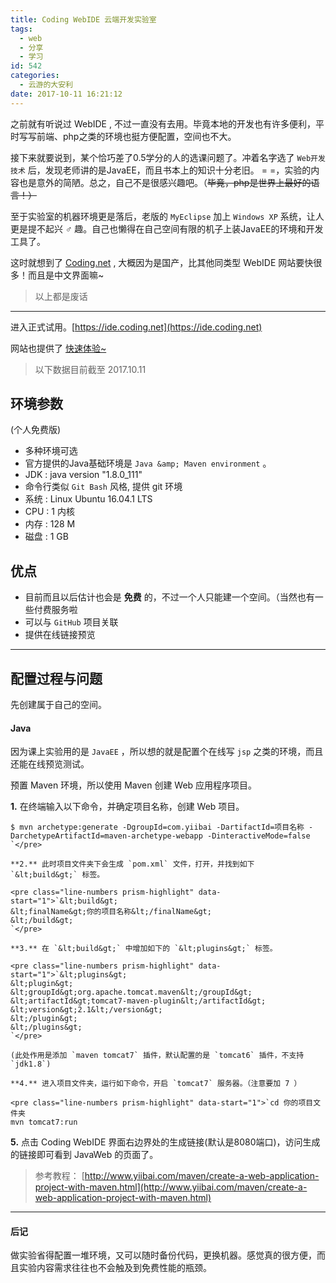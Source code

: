 ```yaml
---
title: Coding WebIDE 云端开发实验室
tags:
  - web
  - 分享
  - 学习
id: 542
categories:
  - 云游的大安利
date: 2017-10-11 16:21:12
---
```


之前就有听说过 WebIDE , 不过一直没有去用。毕竟本地的开发也有许多便利，平时写写前端、php之类的环境也挺方便配置，空间也不大。

<!-- more -->

接下来就要说到，某个恰巧差了0.5学分的人的选课问题了。冲着名字选了 `Web开发技术` 后，发现老师讲的是JavaEE，而且书本上的知识十分老旧。 = =，实验的内容也是意外的简陋。总之，自己不是很感兴趣吧。（<del>毕竟，php是世界上最好的语言！）</del>

至于实验室的机器环境更是落后，老版的 `MyEclipse` 加上 `Windows XP` 系统，让人更是提不起兴 ♂ 趣。自己也懒得在自己空间有限的机子上装JavaEE的环境和开发工具了。

这时就想到了 [Coding.net](http://coding.net) , 大概因为是国产，比其他同类型 WebIDE 网站要快很多！而且是中文界面嘛~

> 以上都是废话

* * *

进入正式试用。[https://ide.coding.net](https://ide.coding.net)

网站也提供了 [快速体验~](https://ide.coding.net)

> 以下数据目前截至 2017.10.11

## 环境参数

(个人免费版)

*   多种环境可选
*   官方提供的Java基础环境是 `Java &amp; Maven environment` 。
*   JDK : java version "1.8.0_111"
*   命令行类似 `Git Bash` 风格, 提供 git 环境
*   系统 : Linux Ubuntu 16.04.1 LTS
*   CPU : 1 内核
*   内存 : 128 M
*   磁盘 : 1 GB

## 优点

*   目前而且以后估计也会是 **免费** 的，不过一个人只能建一个空间。（当然也有一些付费服务啦
*   可以与 `GitHub` 项目关联
*   提供在线链接预览

* * *

## 配置过程与问题

先创建属于自己的空间。

#### Java

因为课上实验用的是 `JavaEE` ，所以想的就是配置个在线写 `jsp` 之类的环境，而且还能在线预览测试。

预置 Maven 环境，所以使用 Maven 创建 Web 应用程序项目。

**1.** 在终端输入以下命令，并确定项目名称，创建 Web 项目。

    $ mvn archetype:generate -DgroupId=com.yiibai -DartifactId=项目名称 -DarchetypeArtifactId=maven-archetype-webapp -DinteractiveMode=false
    `</pre>

    **2.** 此时项目文件夹下会生成 `pom.xml` 文件，打开，并找到如下 `&lt;build&gt;` 标签。

    <pre class="line-numbers prism-highlight" data-start="1">`&lt;build&gt;
    &lt;finalName&gt;你的项目名称&lt;/finalName&gt;
    &lt;/build&gt;
    `</pre>

    **3.** 在 `&lt;build&gt;` 中增加如下的 `&lt;plugins&gt;` 标签。

    <pre class="line-numbers prism-highlight" data-start="1">`&lt;plugins&gt;
    &lt;plugin&gt;
    &lt;groupId&gt;org.apache.tomcat.maven&lt;/groupId&gt;    &lt;artifactId&gt;tomcat7-maven-plugin&lt;/artifactId&gt;
    &lt;version&gt;2.1&lt;/version&gt;
    &lt;/plugin&gt;
    &lt;/plugins&gt;
    `</pre>

    (此处作用是添加 `maven tomcat7` 插件，默认配置的是 `tomcat6` 插件，不支持 `jdk1.8`)

    **4.** 进入项目文件夹，运行如下命令，开启 `tomcat7` 服务器。（注意要加 7 ）

    <pre class="line-numbers prism-highlight" data-start="1">`cd 你的项目文件夹
    mvn tomcat7:run

**5.** 点击 Coding WebIDE 界面右边界处的生成链接(默认是8080端口)，访问生成的链接即可看到 JavaWeb 的页面了。

> 参考教程： [http://www.yiibai.com/maven/create-a-web-application-project-with-maven.html](http://www.yiibai.com/maven/create-a-web-application-project-with-maven.html)

* * *

#### 后记

做实验省得配置一堆环境，又可以随时备份代码，更换机器。感觉真的很方便，而且实验内容需求往往也不会触及到免费性能的瓶颈。